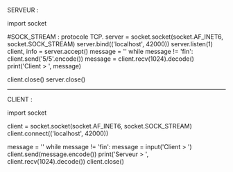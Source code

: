 SERVEUR : 

import socket

#SOCK_STREAM : protocole TCP.
server = socket.socket(socket.AF_INET6, socket.SOCK_STREAM)
server.bind(('localhost', 42000))
server.listen(1)
client, info = server.accept()
message = ''
while message != 'fin':
    client.send('5/5'.encode())
    message = client.recv(1024).decode()
    print('Client > ', message)

client.close()
server.close()

-------------------------------------------
CLIENT :

import socket

client = socket.socket(socket.AF_INET6, socket.SOCK_STREAM)
client.connect(('localhost', 42000))

message = ''
while message != 'fin':
    message = input('Client > ')
    client.send(message.encode())
    print('Serveur > ', client.recv(1024).decode())
client.close()